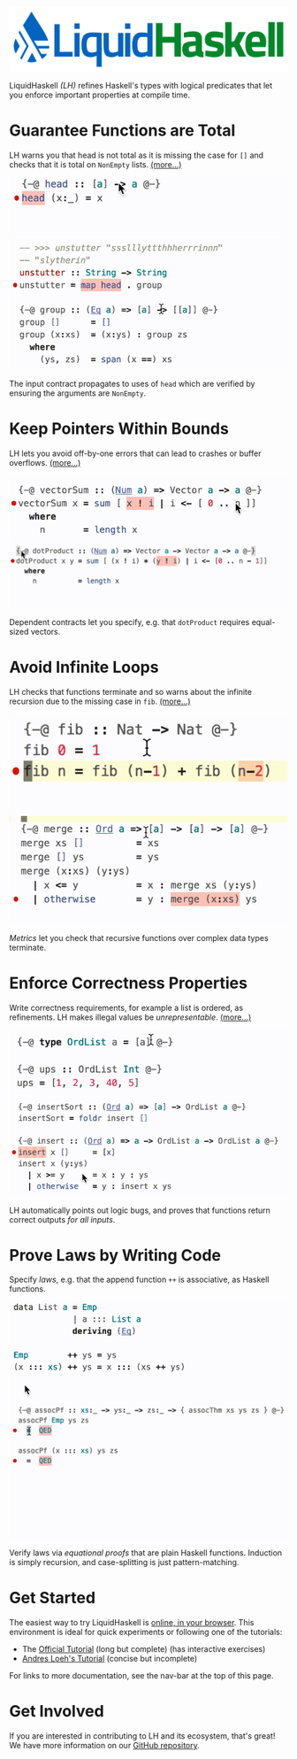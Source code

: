 
![LiquidHaskell Logo](static/img/logo.png)

LiquidHaskell _(LH)_ refines Haskell's types with logical predicates that let you enforce important properties at compile time.

# Guarantee Functions are Total

<div class="example-row">
<p>
LH warns you that head is not total as it is missing the case for <code>[]</code> and checks that it is total on <code>NonEmpty</code> lists.
<a href="blogposts/2013-01-31-safely-catching-a-list-by-its-tail.lhs">(more...)</a>
</p>
<img src="static/img/splash-head.gif">
</div>

<div class="example-row">
<img src="static/img/splash-unstutter.gif">
<p>
The input contract propagates to uses of <code>head</code> which are verified by ensuring the arguments are <code>NonEmpty</code>. 
</p>
</div>

# Keep Pointers Within Bounds

<div class="example-row">
<p>
LH lets you avoid off-by-one errors that can lead to crashes or buffer overflows.
<a href="blogposts/2013-03-04-bounding-vectors.lhs">(more...)</a>
</p>
<img src="static/img/splash-vectorsum.gif">
</div>

<div class="example-row">
<img src="static/img/splash-dotproduct.gif">
<p>
Dependent contracts let you specify, e.g. that <code>dotProduct</code> requires equal-sized vectors.
</p>
</div>

# Avoid Infinite Loops

<div class="example-row">
<p>
LH checks that functions terminate and so warns about the infinite recursion due to the missing case in <code>fib</code>.
<a href="tags.html#termination">(more...)</a>
</p>
<img src="static/img/splash-fib.gif">
</div>

<div class="example-row">
<img src="static/img/splash-merge.gif">
<p>
<em>Metrics</em> let you check that recursive functions over complex data types terminate. 
</p>
</div>

# Enforce Correctness Properties

<div class="example-row">
<p>
Write correctness requirements, for example a list is ordered, as refinements. LH makes illegal values be <em>unrepresentable</em>.
<a href="blogposts/2013-07-29-putting-things-in-order.lhs">(more...)</a>
</p>
<img src="static/img/splash-ups.gif">
</div>

<div class="example-row">
<img src="static/img/splash-insertsort.gif">
<p>
LH automatically points out logic bugs, and proves that functions return correct outputs <em>for all inputs</em>. 
</p>
</div>

# Prove Laws by Writing Code

<div class="example-row">
<p>
Specify <em>laws</em>, e.g. that the append function <code>++</code> is associative, as Haskell functions. 
</p>
<img src="static/img/splash-assocthm.gif">
</div>

<div class="example-row">
<img src="static/img/splash-assocpf.gif">
<p>
Verify laws via <em>equational proofs</em> that are plain Haskell functions. Induction is simply recursion, and case-splitting is just pattern-matching. 
</p>
</div>

# Get Started

The easiest way to try LiquidHaskell is [online, in your browser](http://goto.ucsd.edu:8090/index.html). This environment is ideal for quick experiments or following one of the tutorials:

* The [Official Tutorial](https://ucsd-progsys.github.io/intro-refinement-types/120/) (long but complete) (has interactive exercises)
* [Andres Loeh's Tutorial](https://liquid.kosmikus.org) (concise but incomplete)

For links to more documentation, see the nav-bar at the top of this page.

# Get Involved

If you are interested in contributing to LH and its ecosystem, that's great!
We have more information on our [GitHub repository](https://github.com/ucsd-progsys/liquidhaskell).
